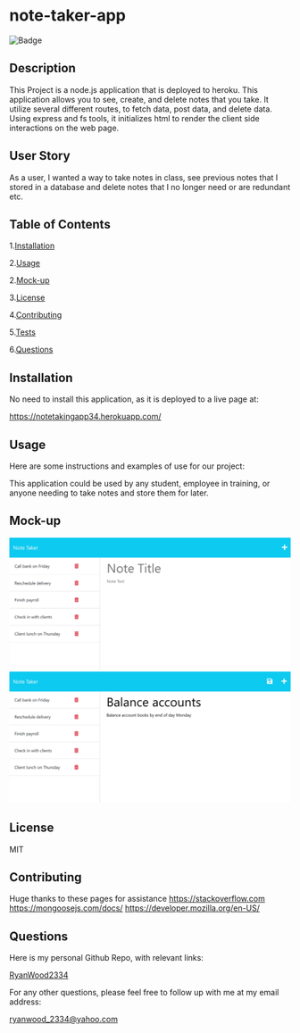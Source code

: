 # note-taker-app

![Badge](https://img.shields.io/static/v1?label=License&message=MIT&color=<GREEN>)

## Description

This Project is a node.js application that is deployed to heroku. This application allows you to see, create, and delete notes that you take. It utilize several different routes, to fetch data, post data, and delete data. Using express and fs tools, it initializes html to render the client side interactions on the web page.

## User Story

As a user, I wanted a way to take notes in class, see previous notes that I stored in a database and delete notes that I no longer need or are redundant etc.

## Table of Contents

1.[Installation](#installation)

2.[Usage](#usage)

2.[Mock-up](#mockup)

3.[License](#license)

4.[Contributing](#contributing)

5.[Tests](#tests)

6.[Questions](#questions)

## Installation

No need to install this application, as it is deployed to a live page at:

https://notetakingapp34.herokuapp.com/

## Usage

Here are some instructions and examples of use for our project:

This application could be used by any student, employee in training, or anyone needing to take notes and store them for later.

## Mock-up

![App image](./assets/11-express-homework-demo-01.png)
![App image](./assets/11-express-homework-demo-02.png)

## License

MIT

## Contributing

Huge thanks to these pages for assistance
https://stackoverflow.com
https://mongoosejs.com/docs/
https://developer.mozilla.org/en-US/

## Questions

Here is my personal Github Repo, with relevant links:

[RyanWood2334](https://github.com/RyanWood2334)

For any other questions, please feel free to follow up with me at my email address:

ryanwood_2334@yahoo.com
